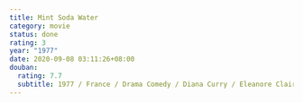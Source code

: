 ```yaml
---
title: Mint Soda Water
category: movie
status: done
rating: 3
year: "1977"
date: 2020-09-08 03:11:26+08:00
douban:
  rating: 7.7
  subtitle: 1977 / France / Drama Comedy / Diana Curry / Eleanore Clairmont Odile Michel
---
```



